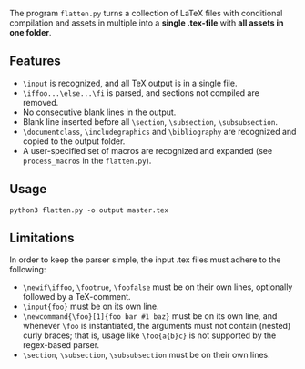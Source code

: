 The program `flatten.py` turns a collection of LaTeX files with conditional
compilation and assets in multiple into a **single .tex-file** with **all
assets in one folder**.

## Features

* `\input` is recognized, and all TeX output is in a single file.
* `\iffoo...\else...\fi` is parsed, and sections not compiled are removed.
* No consecutive blank lines in the output.
* Blank line inserted before all `\section`, `\subsection`, `\subsubsection`.
* `\documentclass`, `\includegraphics` and `\bibliography` are recognized
  and copied to the output folder.
* A user-specified set of macros are recognized and expanded
  (see `process_macros` in the `flatten.py`).

## Usage

`python3 flatten.py -o output master.tex`

## Limitations

In order to keep the parser simple, the input .tex files must adhere to the
following:

* `\newif\iffoo`, `\footrue`, `\foofalse` must be on their own lines,
  optionally followed by a TeX-comment.
* `\input{foo}` must be on its own line.
* `\newcommand{\foo}[1]{foo bar #1 baz}` must be on its own line,
  and whenever `\foo` is instantiated, the arguments must not contain
  (nested) curly braces; that is, usage like `\foo{a{b}c}` is not supported
  by the regex-based parser.
* `\section`, `\subsection`, `\subsubsection` must be on their own lines.
